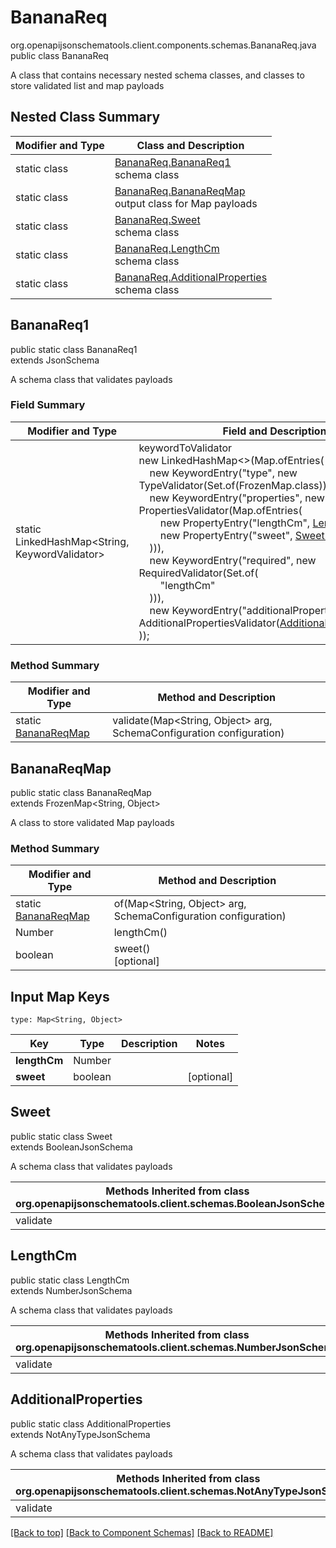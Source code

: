 # BananaReq
org.openapijsonschematools.client.components.schemas.BananaReq.java
public class BananaReq

A class that contains necessary nested schema classes, and classes to store validated list and map payloads

## Nested Class Summary
| Modifier and Type | Class and Description |
| ----------------- | ---------------------- |
| static class | [BananaReq.BananaReq1](#bananareq1)<br> schema class |
| static class | [BananaReq.BananaReqMap](#bananareqmap)<br> output class for Map payloads |
| static class | [BananaReq.Sweet](#sweet)<br> schema class |
| static class | [BananaReq.LengthCm](#lengthcm)<br> schema class |
| static class | [BananaReq.AdditionalProperties](#additionalproperties)<br> schema class |

## BananaReq1
public static class BananaReq1<br>
extends JsonSchema

A schema class that validates payloads
### Field Summary
| Modifier and Type | Field and Description |
| ----------------- | ---------------------- |
| static LinkedHashMap<String, KeywordValidator> |keywordToValidator<br/>new LinkedHashMap<>(Map.ofEntries(<br/>&nbsp;&nbsp;&nbsp;&nbsp;new KeywordEntry("type", new TypeValidator(Set.of(FrozenMap.class))),<br/>&nbsp;&nbsp;&nbsp;&nbsp;new KeywordEntry("properties", new PropertiesValidator(Map.ofEntries(<br>&nbsp;&nbsp;&nbsp;&nbsp;&nbsp;&nbsp;&nbsp;&nbsp;new PropertyEntry("lengthCm", [LengthCm.class](#lengthcm))),<br>&nbsp;&nbsp;&nbsp;&nbsp;&nbsp;&nbsp;&nbsp;&nbsp;new PropertyEntry("sweet", [Sweet.class](#sweet)))<br>&nbsp;&nbsp;&nbsp;&nbsp;))),<br>&nbsp;&nbsp;&nbsp;&nbsp;new KeywordEntry("required", new RequiredValidator(Set.of(<br>&nbsp;&nbsp;&nbsp;&nbsp;&nbsp;&nbsp;&nbsp;&nbsp;"lengthCm"<br>&nbsp;&nbsp;&nbsp;&nbsp;))),<br>&nbsp;&nbsp;&nbsp;&nbsp;new KeywordEntry("additionalProperties", new AdditionalPropertiesValidator([AdditionalProperties.class](#additionalproperties)))<br>)); |

### Method Summary
| Modifier and Type | Method and Description |
| ----------------- | ---------------------- |
| static [BananaReqMap](#bananareqmap) | validate(Map<String, Object> arg, SchemaConfiguration configuration) |

## BananaReqMap
public static class BananaReqMap<br>
extends FrozenMap<String, Object>

A class to store validated Map payloads

### Method Summary
| Modifier and Type | Method and Description |
| ----------------- | ---------------------- |
| static [BananaReqMap](#bananareqmap) | of(Map<String, Object> arg, SchemaConfiguration configuration) |
| Number | lengthCm()<br> |
| boolean | sweet()<br>[optional] |

## Input Map Keys
```
type: Map<String, Object>
```
| Key | Type |  Description | Notes |
| --- | ---- | ------------ | ----- |
| **lengthCm** | Number |  | |
| **sweet** | boolean |  | [optional] |

## Sweet
public static class Sweet<br>
extends BooleanJsonSchema

A schema class that validates payloads

| Methods Inherited from class org.openapijsonschematools.client.schemas.BooleanJsonSchema |
| ------------------------------------------------------------------ |
| validate                                                           |

## LengthCm
public static class LengthCm<br>
extends NumberJsonSchema

A schema class that validates payloads

| Methods Inherited from class org.openapijsonschematools.client.schemas.NumberJsonSchema |
| ------------------------------------------------------------------ |
| validate                                                           |

## AdditionalProperties
public static class AdditionalProperties<br>
extends NotAnyTypeJsonSchema

A schema class that validates payloads

| Methods Inherited from class org.openapijsonschematools.client.schemas.NotAnyTypeJsonSchema |
| ------------------------------------------------------------------ |
| validate                                                           |

[[Back to top]](#top) [[Back to Component Schemas]](../../../README.md#Component-Schemas) [[Back to README]](../../../README.md)
